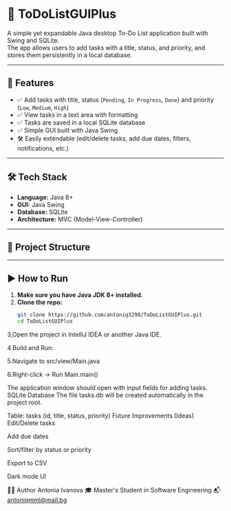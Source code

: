 # 📝 ToDoListGUIPlus

A simple yet expandable Java desktop To-Do List application built with Swing and SQLite.  
The app allows users to add tasks with a title, status, and priority, and stores them persistently in a local database.

---

## 🚀 Features

- ✅ Add tasks with title, status (`Pending`, `In Progress`, `Done`) and priority (`Low`, `Medium`, `High`)
- ✅ View tasks in a text area with formatting
- ✅ Tasks are saved in a local SQLite database
- ✅ Simple GUI built with Java Swing
- 🛠️ Easily extendable (edit/delete tasks, add due dates, filters, notifications, etc.)

---

## 🛠️ Tech Stack

- **Language:** Java 8+
- **GUI:** Java Swing
- **Database:** SQLite
- **Architecture:** MVC (Model-View-Controller)

---

## 📁 Project Structure


---

## ▶️ How to Run

1. **Make sure you have Java JDK 8+ installed.**
2. **Clone the repo:**
   ```bash
   git clone https://github.com/antoniq3298/ToDoListGUIPlus.git
   cd ToDoListGUIPlus
3,Open the project in IntelliJ IDEA or another Java IDE.

4.Build and Run:

5.Navigate to src/view/Main.java

6.Right-click → Run Main.main()

The application window should open with input fields for adding tasks.
SQLite Database
The file tasks.db will be created automatically in the project root.

Table: tasks (id, title, status, priority)
 Future Improvements (Ideas)
Edit/Delete tasks

Add due dates

Sort/filter by status or priority

Export to CSV

Dark mode UI

👩‍💻 Author
Antonia Ivanova
🎓 Master's Student in Software Engineering
📬 antoniqmml@mail.bg
